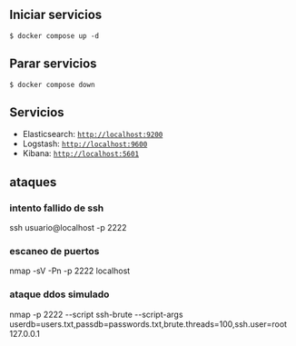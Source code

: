 
## Iniciar servicios

```
$ docker compose up -d
```
## Parar servicios
```
$ docker compose down
```
## Servicios

* Elasticsearch: [`http://localhost:9200`](http://localhost:9200)
* Logstash: [`http://localhost:9600`](http://localhost:9600)
* Kibana: [`http://localhost:5601`](http://localhost:5601)


## ataques 

### intento fallido de ssh
ssh usuario@localhost -p 2222

### escaneo de puertos
nmap -sV -Pn -p 2222 localhost

### ataque ddos simulado 

nmap -p 2222 --script ssh-brute --script-args userdb=users.txt,passdb=passwords.txt,brute.threads=100,ssh.user=root 127.0.0.1